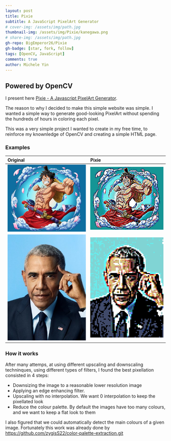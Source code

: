 ```yaml
---
layout: post
title: Pixie
subtitle: A JavaScript PixelArt Generator
# cover-img: /assets/img/path.jpg
thumbnail-img: /assets/img/Pixie/kanegawa.png
# share-img: /assets/img/path.jpg
gh-repo: BigEmperor26/Pixie
gh-badge: [star, fork, follow]
tags: [OpenCV, JavaScript]
comments: true
author: Michele Yin
---
```


## Powered by OpenCV

I present here [Pixie - A Javascript PixelArt Generator](https://pixie-alpha.vercel.app/). 

The reason to why I decided to make this simple website was simple. I wanted a simple way to generate good-looking PixelArt without spending the hundreds of hours in coloring each pixel.


This was a very simple project I wanted to create in my free time, to reinforce my knownledge of OpenCV and creating a simple HTML page.

### Examples
<!-- | Original | Pixie |
| :----- | :----- |
| ![Image](../assets/img/Pixie/img.png) | ![Image](../assets/img/Pixie/luffy-5px.png) |
| ![Image](../assets/img/Pixie/obama.jpeg) | ![Image](../assets/img/Pixie/Obama%20pix.png) | -->

| Original | Pixie |
| :----- | :----- |
|<img src="../assets/img/Pixie/img.png">|<img src="../assets/img/Pixie/luffy-5px.png">|
|<img src="../assets/img/Pixie/obama.jpeg">|<img src="../assets/img/Pixie/Obama%20pix.png">|

### How it works


After many attemps, at using different upscaling and downscaling techninques, using different types of filters, I found the best pixellation consisted in 4 steps:

- Downsizing the image to a reasonable lower resolution image
- Applying an edge enhancing filter.
- Upscaling with no interpolation. We want 0 interpolation to keep the pixellated look
- Reduce the colour palette. By default the images have too many colours, and we want to keep a flat look to them

I also figured that we could automatically detect the main colours of a given image. Fortunately this work was already done by  https://github.com/zygisS22/color-palette-extraction.git

